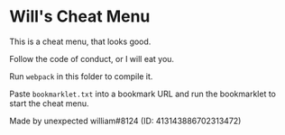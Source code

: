# Will's Cheat Menu

This is a cheat menu, that looks good.

Follow the code of conduct, or I will eat you.

Run `webpack` in this folder to compile it.

Paste `bookmarklet.txt` into a bookmark URL and run the bookmarklet to start the cheat menu.

Made by unexpected william#8124 (ID: 413143886702313472)
